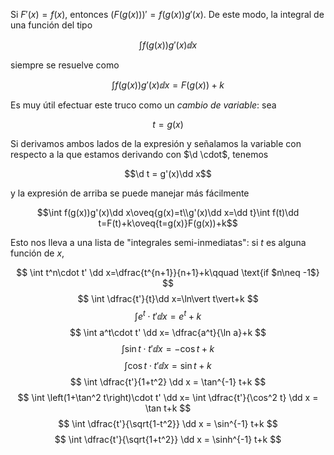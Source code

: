 Si $F'(x)=f(x)$, entonces $(F(g(x)))'=f(g(x))g'(x)$. De este modo, la integral de una función del tipo

$$\int f(g(x))g'(x)\dd x$$

siempre se resuelve como

$$\int f(g(x))g'(x)\dd x=F(g(x))+k$$

Es muy útil efectuar este truco como un _cambio de variable_: sea

$$t=g(x)$$

Si derivamos ambos lados de la expresión y señalamos la variable con respecto a la que estamos derivando con $\d \cdot$, tenemos

$$\d t = g'(x)\dd x$$

y la expresión de arriba se puede manejar más fácilmente

$$\int f(g(x))g'(x)\dd x\oveq{g(x)=t\\g'(x)\dd x=\dd t}\int f(t)\dd t=F(t)+k\oveq{t=g(x)}F(g(x))+k$$

Esto nos lleva a una lista de "integrales semi-inmediatas": si $t$ es alguna función de $x$,

$$
\int t^n\cdot t' \dd x=\dfrac{t^{n+1}}{n+1}+k\qquad \text{if $n\neq -1$}
$$
$$ 
\int \dfrac{t'}{t}\dd x=\ln\vert t\vert+k
$$
$$
\int e^t\cdot t' \dd x= e^t+k
$$
$$
\int a^t\cdot t' \dd x= \dfrac{a^t}{\ln a}+k
$$
$$
\int \sin t\cdot t' \dd x= -\cos t+k
$$
$$
\int \cos t\cdot t' \dd x= \sin t+k 
$$
$$
\int \dfrac{t'}{1+t^2} \dd x = \tan^{-1} t+k 
$$
$$
\int \left(1+\tan^2 t\right)\cdot t' \dd x= \int \dfrac{t'}{\cos^2 t} \dd x = \tan t+k 
$$
$$
\int \dfrac{t'}{\sqrt{1-t^2}} \dd x = \sin^{-1} t+k
$$
$$
\int \dfrac{t'}{\sqrt{1+t^2}} \dd x = \sinh^{-1} t+k
$$
